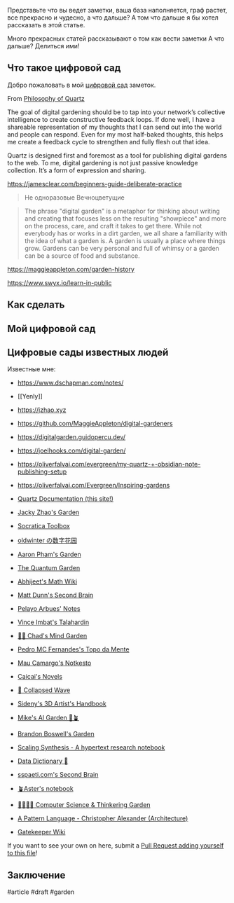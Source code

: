 Представьте что вы ведет заметки, ваша база наполняется, граф растет, все прекрасно и чудесно, а что дальше? А том что дальше я бы хотел рассказать в этой статье.

Много прекрасных статей рассказывают о том как вести заметки 
А что дальше? Делиться ими!

## Что такое цифровой сад

Добро пожаловать в мой [цифровой сад](https://maggieappleton.com/garden-history) заметок. 

From [Philosophy of Quartz](https://quartz.jzhao.xyz/philosophy)

The goal of digital gardening should be to tap into your network’s collective intelligence to create constructive feedback loops. If done well, I have a shareable representation of my thoughts that I can send out into the world and people can respond. Even for my most half-baked thoughts, this helps me create a feedback cycle to strengthen and fully flesh out that idea.

Quartz is designed first and foremost as a tool for publishing digital gardens to the web. To me, digital gardening is not just passive knowledge collection. It’s a form of expression and sharing.

https://jamesclear.com/beginners-guide-deliberate-practice

>Не одноразовые
>Вeчноцветущие 

> The phrase "digital garden" is a metaphor for thinking about writing and creating that focuses less on the resulting "showpiece" and more on the process, care, and craft it takes to get there. While not everybody has or works in a dirt garden, we all share a familiarity with the idea of what a garden is.
>A garden is usually a place where things grow.
>Gardens can be very personal and full of whimsy or a garden can be a source of food and substance.

https://maggieappleton.com/garden-history

https://www.swyx.io/learn-in-public

## Как сделать

## Мой цифровой сад


## Цифровые сады известных людей

Известные мне:
- https://www.dschapman.com/notes/
- [[Yenly]]
- https://jzhao.xyz
- https://github.com/MaggieAppleton/digital-gardeners
- https://digitalgarden.guidopercu.dev/
- https://joelhooks.com/digital-garden/
- https://oliverfalvai.com/evergreen/my-quartz-+-obsidian-note-publishing-setup
- https://oliverfalvai.com/Evergreen/Inspiring-gardens

- [Quartz Documentation (this site!)](https://quartz.jzhao.xyz/)
- [Jacky Zhao's Garden](https://jzhao.xyz/)
- [Socratica Toolbox](https://toolbox.socratica.info/)
- [oldwinter の数字花园](https://garden.oldwinter.top/)
- [Aaron Pham's Garden](https://aarnphm.xyz/)
- [The Quantum Garden](https://quantumgardener.blog/)
- [Abhijeet's Math Wiki](https://abhmul.github.io/quartz/Math-Wiki/)
- [Matt Dunn's Second Brain](https://mattdunn.info/)
- [Pelayo Arbues' Notes](https://pelayoarbues.github.io/)
- [Vince Imbat's Talahardin](https://vinceimbat.com/)
- [🧠🌳 Chad's Mind Garden](https://www.chadly.net/)
- [Pedro MC Fernandes's Topo da Mente](https://www.pmcf.xyz/topo-da-mente/)
- [Mau Camargo's Notkesto](https://notes.camargomau.com/)
- [Caicai's Novels](https://imoko.cc/blog/caicai/)
- [🌊 Collapsed Wave](https://collapsedwave.com/)
- [Sideny's 3D Artist's Handbook](https://sidney-eliot.github.io/3d-artists-handbook/)
- [Mike's AI Garden 🤖🪴](https://mwalton.me/)
- [Brandon Boswell's Garden](https://brandonkboswell.com)
- [Scaling Synthesis - A hypertext research notebook](https://scalingsynthesis.com/)
- [Data Dictionary 🧠](https://glossary.airbyte.com/)
- [sspaeti.com's Second Brain](https://brain.sspaeti.com/)
- [🪴Aster's notebook](https://notes.asterhu.com)
- [🥷🏻🌳🍃 Computer Science & Thinkering Garden](https://notes.yxy.ninja)
- [A Pattern Language - Christopher Alexander (Architecture)](https://patternlanguage.cc/)
- [Gatekeeper Wiki](https://www.gatekeeper.wiki)

If you want to see your own on here, submit a [Pull Request adding yourself to this file](https://github.com/jackyzha0/quartz/blob/v4/docs/showcase.md)!

## Заключение 

#article #draft #garden